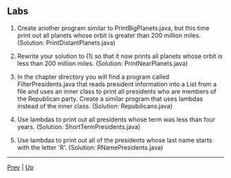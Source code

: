## Labs

1. Create another program similar to PrintBigPlanets.java, but this time print out all planets whose orbit is greater than 200 million miles.
(Solution: PrintDistantPlanets.java)

1. Rewrite your solution to (1) so that it now prints all planets whose orbit is less than 200 million miles.
(Solution: PrintNearPlanets.java)

1. In the chapter directory you will find a program called FilterPresidents.java that reads president information into a List from a file and uses an inner class to print all presidents who are members of the Republican party. Create a similar program that uses lambdas instead of the inner class.
(Solution: Repubilicans.java)

1. Use lambdas to print out all presidents whose term was less than four years.
(Solution: ShortTermPresidents.java)

1. Use lambdas to print out all of the presidents whose last name starts with the letter 'R'.
(Solution: RNamePresidents.java)

<hr>

[Prev](StandardFunctionalInterfaces.md) | [Up](../README.md)

